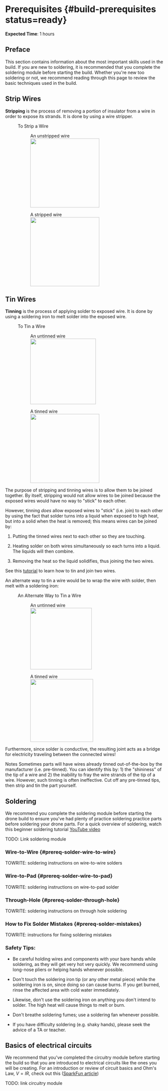 # Prerequisites {#build-prerequisites status=ready}

**Expected Time**: 1 hours

## Preface

This section contains information about the most important skills used in the build. If you are new to soldering, it is recommended that you complete the soldering module before starting the build. Whether you're new too soldering or not, we recommend reading through this page to review the basic techniques used in the build.

## Strip Wires

**Stripping** is the process of removing a portion of insulator from a wire in order to expose its strands. It is done by using a wire stripper.    
<figure class="flow-subfigures">  
    <figcaption>To Strip a Wire</figcaption>
    <figure>
        <figcaption>An unstripped wire</figcaption>
        <img style='width:220px' src="photos/wire.jpg"/>
    </figure>
    <figure>  
        <figcaption>A stripped wire</figcaption>
        <img style='width:220px' src="photos/stripped_wire.jpg"/>
    </figure>
</figure>

## Tin Wires

**Tinning** is the process of applying solder to exposed wire. It is done by using a soldering iron to melt solder into the exposed wire.    

<figure class="flow-subfigures">  
    <figcaption>To Tin a Wire</figcaption>
    <figure>
        <figcaption>An untinned wire</figcaption>
        <img style='width:209px' src="photos/pre_tinned_1.jpg"/>
    </figure>
    <figure>  
        <figcaption>A tinned wire</figcaption>
        <img style='width:220px' src="photos/post_tinned_1.jpg"/>
    </figure>
</figure>


The purpose of stripping and tinning wires is to allow them to be joined together. By itself, stripping would not allow wires to be joined because the exposed wires would have no way to "stick" to each other.

However, tinning *does* allow exposed wires to "stick" (i.e. join) to each other by using the fact that solder turns into a liquid when exposed to high heat, but into a solid when the heat is removed; this means wires can be joined by:

1. Putting the tinned wires next to each other so they are touching.

2. Heating solder on both wires simultaneously so each turns into a liquid. The liquids will then combine.

3. Removing the heat so the liquid solidifies, thus joining the two wires.

See this [tutorial](https://www.youtube.com/watch?v=pRPF4wpXX9Q) to learn how to tin and join two wires.

An alternate way to tin a wire would be to wrap the wire with solder, then melt with a soldering iron:

<figure class="flow-subfigures">  
    <figcaption>An Alternate Way to Tin a Wire</figcaption>
    <figure>
        <figcaption>An untinned wire</figcaption>
        <img style='width:196px' src="photos/pre_tinned_2.jpg"/>
    </figure>
    <figure>  
        <figcaption>A tinned wire</figcaption>
        <img style='width:200px' src="photos/post_tinned_2.jpg"/>
    </figure>
</figure>

Furthermore, since solder is conductive, the resulting joint acts as a bridge for electricity traveling between the connected wires!

Notes Sometimes parts will have wires already tinned out-of-the-box by the manufacturer (i.e. pre-tinned). You can identify this by: 1) the "shininess" of the tip of a wire and 2) the inability to fray the wire strands of the tip of a wire. However, such tinning is often ineffective. Cut off any pre-tinned tips, then strip and tin the part yourself.


## Soldering

We recommend you complete the soldering module before starting the drone build to ensure you've had plenty of practice soldering practice parts before soldering your drone parts. For a quick overview of soldering, watch this beginner soldering tutorial [YouTube video](https://www.youtube.com/watch?v=Qps9woUGkvI)

TODO: Link soldering module

### Wire-to-Wire {#prereq-solder-wire-to-wire}

TOWRITE: soldering instructions on wire-to-wire solders

### Wire-to-Pad {#prereq-solder-wire-to-pad}

TOWRITE: soldering instructions on wire-to-pad solder

### Through-Hole {#prereq-solder-through-hole}

TOWRITE: soldering instructions on through hole soldering

### How to Fix Solder Mistakes {#prereq-solder-mistakes}

TOWRITE: instructions for fixing soldering mistakes

### Safety Tips:

- Be careful holding wires and components with your bare hands while soldering, as they will get very hot very quickly. We recommend using long-nose pliers or helping hands whenever possible.

- Don't touch the soldering iron tip (or any other metal piece) while the soldering iron is on, since doing so can cause burns. If you get burned, rinse the affected area with cold water immediately.

- Likewise, don't use the soldering iron on anything you don't intend to solder. The high heat will cause things to melt or burn.

- Don't breathe soldering fumes; use a soldering fan whenever possible.

- If you have difficulty soldering (e.g. shaky hands), please seek the advice of a TA or teacher.


## Basics of electrical circuits

We recommend that you've completed the circuitry module before starting the build so that you are introduced to electrical circuits like the ones you will be creating. For an introduction or review of circuit basics and Ohm's Law, $V=IR$, check out this ([SparkFun article](https://learn.sparkfun.com/tutorials/voltage-current-resistance-and-ohms-law))

TODO: link circuitry module
